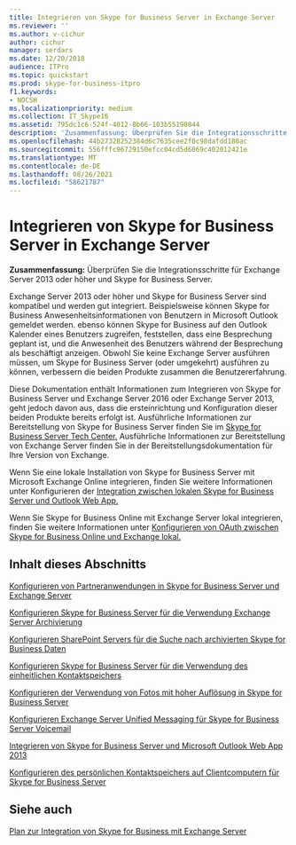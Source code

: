 ```yaml
---
title: Integrieren von Skype for Business Server in Exchange Server
ms.reviewer: ''
ms.author: v-cichur
author: cichur
manager: serdars
ms.date: 12/20/2018
audience: ITPro
ms.topic: quickstart
ms.prod: skype-for-business-itpro
f1.keywords:
- NOCSH
ms.localizationpriority: medium
ms.collection: IT_Skype16
ms.assetid: 795dc1c6-524f-4012-8b66-103b55198044
description: 'Zusammenfassung: Überprüfen Sie die Integrationsschritte für Exchange Server 2016 oder Exchange Server 2013 und Skype for Business Server.'
ms.openlocfilehash: 44b27328252384d6c7635cee2f0c98dafdd180ac
ms.sourcegitcommit: 556fffc96729150efcc04cd5d6069c402012421e
ms.translationtype: MT
ms.contentlocale: de-DE
ms.lasthandoff: 08/26/2021
ms.locfileid: "58621787"
---
```

# <a name="integrate-skype-for-business-server-with-exchange-server"></a>Integrieren von Skype for Business Server in Exchange Server

**Zusammenfassung:** Überprüfen Sie die Integrationsschritte für Exchange Server 2013 oder höher und Skype for Business Server.

Exchange Server 2013 oder höher und Skype for Business Server sind kompatibel und werden gut integriert. Beispielsweise können Skype for Business Anwesenheitsinformationen von Benutzern in Microsoft Outlook gemeldet werden. ebenso können Skype for Business auf den Outlook Kalender eines Benutzers zugreifen, feststellen, dass eine Besprechung geplant ist, und die Anwesenheit des Benutzers während der Besprechung als beschäftigt anzeigen. Obwohl Sie keine Exchange Server ausführen müssen, um Skype for Business Server (oder umgekehrt) ausführen zu können, verbessern die beiden Produkte zusammen die Benutzererfahrung.

Diese Dokumentation enthält Informationen zum Integrieren von Skype for Business Server und Exchange Server 2016 oder Exchange Server 2013, geht jedoch davon aus, dass die ersteinrichtung und Konfiguration dieser beiden Produkte bereits erfolgt ist. Ausführliche Informationen zur Bereitstellung von Skype for Business Server finden Sie im [Skype for Business Server Tech Center.](../../../Hub/index.yml) Ausführliche Informationen zur Bereitstellung von Exchange Server finden Sie in der Bereitstellungsdokumentation für Ihre Version von Exchange.

Wenn Sie eine lokale Installation von Skype for Business Server mit Microsoft Exchange Online integrieren, finden Sie weitere Informationen unter Konfigurieren der [Integration zwischen lokalen Skype for Business Server und Outlook Web App.](outlook-web-app.md)

Wenn Sie Skype for Business Online mit Exchange Server lokal integrieren, finden Sie weitere Informationen unter [Konfigurieren von OAuth zwischen Skype for Business Online und Exchange lokal.](oauth-with-online-and-on-premises.md)

## <a name="in-this-section"></a>Inhalt dieses Abschnitts

[Konfigurieren von Partneranwendungen in Skype for Business Server und Exchange Server](configure-partner-applications.md)

[Konfigurieren Skype for Business Server für die Verwendung Exchange Server Archivierung](use-exchange-archiving.md)

[Konfigurieren SharePoint Servers für die Suche nach archivierten Skype for Business Daten](sharepoint-to-search-for-archived-data.md)

[Konfigurieren Skype for Business Server für die Verwendung des einheitlichen Kontaktspeichers](use-the-unified-contact-store.md)

[Konfigurieren der Verwendung von Fotos mit hoher Auflösung in Skype for Business Server](high-resolution-photos.md)

[Konfigurieren Exchange Server Unified Messaging für Skype for Business Server Voicemail](exchangeunified-messaging-for-voice-mail.md)

[Integrieren von Skype for Business Server und Microsoft Outlook Web App 2013](/previous-versions/office/communications/jj688055(v=ocs.16))

[Konfigurieren des persönlichen Kontaktspeichers auf Clientcomputern für Skype for Business Server](personal-contacts-store.md)

## <a name="see-also"></a>Siehe auch

[Plan zur Integration von Skype for Business mit Exchange Server](../../plan-your-deployment/integrate-with-exchange/integrate-with-exchange.md)